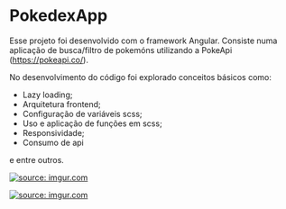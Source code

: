 # PokedexApp

Esse projeto foi desenvolvido com o framework Angular. Consiste numa aplicação de busca/filtro de pokemóns utilizando a PokeApi (https://pokeapi.co/).

No desenvolvimento do código foi explorado conceitos básicos como:

- Lazy loading;
- Arquitetura frontend;
- Configuração de variáveis scss;
- Uso e aplicação de funções em scss;
- Responsividade;
- Consumo de api

e entre outros.

<a href="https://imgur.com/FcjyYZh"><img src="https://imgur.com/FcjyYZh.png" title="source: imgur.com" /></a>

<a href="https://imgur.com/FnfyM5U"><img src="https://imgur.com/FnfyM5U.png" title="source: imgur.com" /></a>
